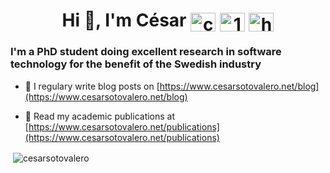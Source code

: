 <h1 align="center">Hi 👋, I'm César
<a href="https://linkedin.com/in/cesarsotovalero" target="blank"><img align="center" src="https://cdn.jsdelivr.net/npm/simple-icons@3.0.1/icons/linkedin.svg" alt="cesarsotovalero" height="30" width="40" /></a>
<a href="https://stackoverflow.com/users/10480869/cesarsotovalero" target="blank"><img align="center" src="https://cdn.jsdelivr.net/npm/simple-icons@3.0.1/icons/stackoverflow.svg" alt="10480869/cesarsotovalero" height="30" width="40" /></a>
<a href="https://www.cesarsotovalero.net/feed.xml" target="blank"><img align="center" src="https://cdn.jsdelivr.net/npm/simple-icons@3.0.1/icons/rss.svg" alt="https://www.cesarsotovalero.net/feed.xml" height="30" width="40" /></a>
<h3 align="left">I'm a PhD student doing excellent research in software technology for the benefit of the Swedish industry</h3>
</h1>

- 📝 I regulary write blog posts on [https://www.cesarsotovalero.net/blog](https://www.cesarsotovalero.net/blog)

- 📄 Read my academic publications at [https://www.cesarsotovalero.net/publications](https://www.cesarsotovalero.net/publications)

<p>&nbsp;<img align="center" src="https://github-readme-stats.vercel.app/api?username=cesarsotovalero&show_icons=true" alt="cesarsotovalero" /></p>


